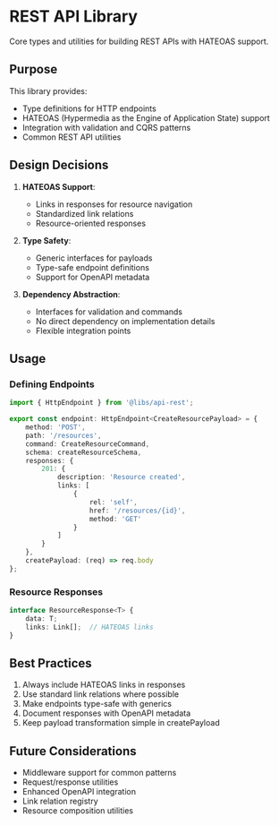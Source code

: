 # REST API Library

Core types and utilities for building REST APIs with HATEOAS support.

## Purpose

This library provides:
- Type definitions for HTTP endpoints
- HATEOAS (Hypermedia as the Engine of Application State) support
- Integration with validation and CQRS patterns
- Common REST API utilities

## Design Decisions

1. **HATEOAS Support**:
   - Links in responses for resource navigation
   - Standardized link relations
   - Resource-oriented responses

2. **Type Safety**:
   - Generic interfaces for payloads
   - Type-safe endpoint definitions
   - Support for OpenAPI metadata

3. **Dependency Abstraction**:
   - Interfaces for validation and commands
   - No direct dependency on implementation details
   - Flexible integration points

## Usage

### Defining Endpoints

```typescript
import { HttpEndpoint } from '@libs/api-rest';

export const endpoint: HttpEndpoint<CreateResourcePayload> = {
    method: 'POST',
    path: '/resources',
    command: CreateResourceCommand,
    schema: createResourceSchema,
    responses: {
        201: {
            description: 'Resource created',
            links: [
                {
                    rel: 'self',
                    href: '/resources/{id}',
                    method: 'GET'
                }
            ]
        }
    },
    createPayload: (req) => req.body
};
```

### Resource Responses

```typescript
interface ResourceResponse<T> {
    data: T;
    links: Link[];  // HATEOAS links
}
```

## Best Practices

1. Always include HATEOAS links in responses
2. Use standard link relations where possible
3. Make endpoints type-safe with generics
4. Document responses with OpenAPI metadata
5. Keep payload transformation simple in createPayload

## Future Considerations

- Middleware support for common patterns
- Request/response utilities
- Enhanced OpenAPI integration
- Link relation registry
- Resource composition utilities 